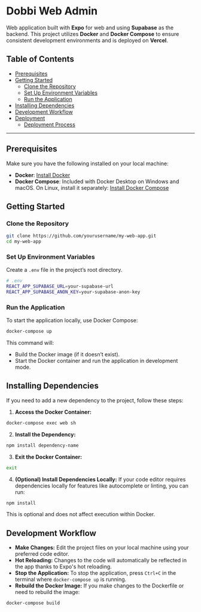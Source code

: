 # Dobbi Web Admin

Web application built with **Expo** for web and using **Supabase** as the backend. This project utilizes **Docker** and **Docker Compose** to ensure consistent development environments and is deployed on **Vercel**.

## Table of Contents

- [Prerequisites](#prerequisites)
- [Getting Started](#getting-started)
  - [Clone the Repository](#clone-the-repository)
  - [Set Up Environment Variables](#set-up-environment-variables)
  - [Run the Application](#run-the-application)
- [Installing Dependencies](#installing-dependencies)
- [Development Workflow](#development-workflow)
- [Deployment](#deployment)
  - [Deployment Process](#deployment-process)


---


## Prerequisites

Make sure you have the following installed on your local machine:

- **Docker**: [Install Docker](https://docs.docker.com/get-docker/)
- **Docker Compose**: Included with Docker Desktop on Windows and macOS. On Linux, install it separately: [Install Docker Compose](https://docs.docker.com/compose/install/)


## Getting Started

### Clone the Repository

```bash
git clone https://github.com/yourusername/my-web-app.git
cd my-web-app
```

### Set Up Environment Variables
Create a `.env` file in the project’s root directory.
```bash
# .env
REACT_APP_SUPABASE_URL=your-supabase-url
REACT_APP_SUPABASE_ANON_KEY=your-supabase-anon-key
```

### Run the Application
To start the application locally, use Docker Compose:
```bash
docker-compose up
```
This command will:
  - Build the Docker image (if it doesn’t exist).
  - Start the Docker container and run the application in development mode.


## Installing Dependencies
If you need to add a new dependency to the project, follow these steps:

1. **Access the Docker Container:**
```bash
docker-compose exec web sh
```
2. **Install the Dependency:**
```bash
npm install dependency-name
```
3. **Exit the Docker Container:**
```bash
exit
```
4. **(Optional) Install Dependencies Locally:**
If your code editor requires dependencies locally for features like autocomplete or linting, you can run:
```bash
npm install
```
This is optional and does not affect execution within Docker.


## Development Workflow

* **Make Changes:** Edit the project files on your local machine using your preferred code editor.
* **Hot Reloading:** Changes to the code will automatically be reflected in the app thanks to Expo's hot reloading.
* **Stop the Application:** To stop the application, press `Ctrl+C` in the terminal where `docker-compose up` is running.
* **Rebuild the Docker Image:** If you make changes to the Dockerfile or need to rebuild the image:
```bash
docker-compose build
```
